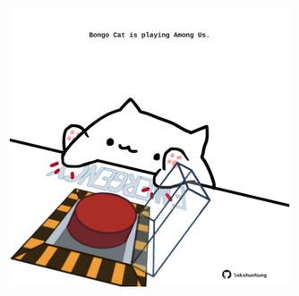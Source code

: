<!-- built at 28/03/2023, 13:05:15 UTC -->
<p align="center">
  <img width="500" height="500" src="./ReadmeImage.svg">
</p>
